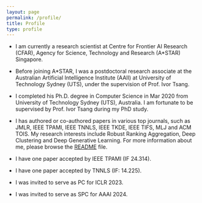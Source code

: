 ```yaml
---
layout: page
permalink: /profile/
title: Profile
type: profile
---
```



- I am currently a research scientist at Centre for Frontier AI Research (CFAR), Agency for Science, Technology and Research (A\*STAR) Singapore.

* Before joining A\*STAR, I was a postdoctoral research associate at the Australian Artificial Intelligence Institute (AAII) at University of Technology Sydney (UTS), under the supervision of Prof. Ivor Tsang.

+ I completed his Ph.D. degree in Computer Science in Mar 2020 from University of Technology Sydney (UTS), Australia. I am fortunate to be supervised by Prof. Ivor Tsang during my PhD study.

- I has authored or co-authored papers in various top journals, such as JMLR, IEEE TPAMI, IEEE TNNLS, IEEE TKDE, IEEE TIFS, MLJ and ACM TOIS. My research interests include Robust Ranking Aggregation, Deep Clustering and Deep Generative Learning.
For more information about me, please browse the [README](https://www.linkedin.com/in/pan-yuangang-84bb71123/) file.


- I have one paper accepted by IEEE TPAMI (IF 24.314).
- I have one paper accepted by TNNLS (IF: 14.225).
- I was invited to serve as PC for ICLR 2023.
- I was invited to serve as SPC for AAAI 2024.
